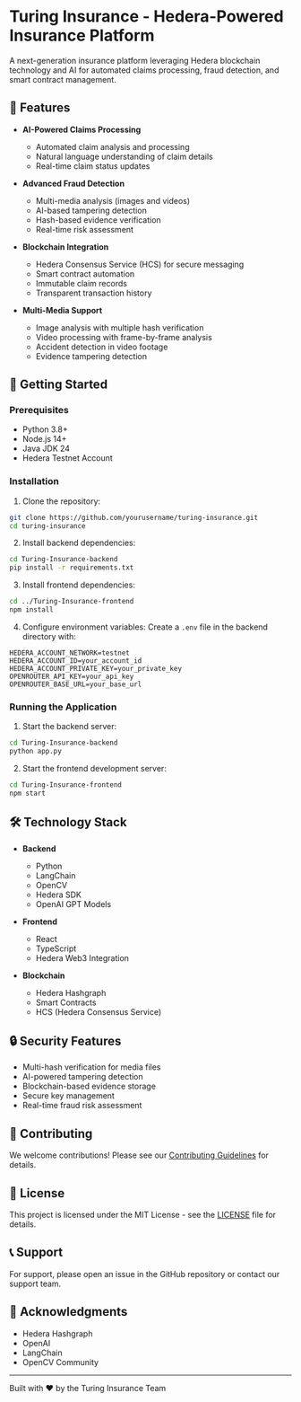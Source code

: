 # Turing Insurance - Hedera-Powered Insurance Platform

A next-generation insurance platform leveraging Hedera blockchain technology and AI for automated claims processing, fraud detection, and smart contract management.

## 🌟 Features

- **AI-Powered Claims Processing**
  - Automated claim analysis and processing
  - Natural language understanding of claim details
  - Real-time claim status updates

- **Advanced Fraud Detection**
  - Multi-media analysis (images and videos)
  - AI-based tampering detection
  - Hash-based evidence verification
  - Real-time risk assessment

- **Blockchain Integration**
  - Hedera Consensus Service (HCS) for secure messaging
  - Smart contract automation
  - Immutable claim records
  - Transparent transaction history

- **Multi-Media Support**
  - Image analysis with multiple hash verification
  - Video processing with frame-by-frame analysis
  - Accident detection in video footage
  - Evidence tampering detection

## 🚀 Getting Started

### Prerequisites

- Python 3.8+
- Node.js 14+
- Java JDK 24
- Hedera Testnet Account

### Installation

1. Clone the repository:
```bash
git clone https://github.com/yourusername/turing-insurance.git
cd turing-insurance
```

2. Install backend dependencies:
```bash
cd Turing-Insurance-backend
pip install -r requirements.txt
```

3. Install frontend dependencies:
```bash
cd ../Turing-Insurance-frontend
npm install
```

4. Configure environment variables:
Create a `.env` file in the backend directory with:
```
HEDERA_ACCOUNT_NETWORK=testnet
HEDERA_ACCOUNT_ID=your_account_id
HEDERA_ACCOUNT_PRIVATE_KEY=your_private_key
OPENROUTER_API_KEY=your_api_key
OPENROUTER_BASE_URL=your_base_url
```

### Running the Application

1. Start the backend server:
```bash
cd Turing-Insurance-backend
python app.py
```

2. Start the frontend development server:
```bash
cd Turing-Insurance-frontend
npm start
```

## 🛠️ Technology Stack

- **Backend**
  - Python
  - LangChain
  - OpenCV
  - Hedera SDK
  - OpenAI GPT Models

- **Frontend**
  - React
  - TypeScript
  - Hedera Web3 Integration

- **Blockchain**
  - Hedera Hashgraph
  - Smart Contracts
  - HCS (Hedera Consensus Service)

## 🔒 Security Features

- Multi-hash verification for media files
- AI-powered tampering detection
- Blockchain-based evidence storage
- Secure key management
- Real-time fraud risk assessment

## 🤝 Contributing

We welcome contributions! Please see our [Contributing Guidelines](CONTRIBUTING.md) for details.

## 📝 License

This project is licensed under the MIT License - see the [LICENSE](LICENSE) file for details.

## 📞 Support

For support, please open an issue in the GitHub repository or contact our support team.

## 🙏 Acknowledgments

- Hedera Hashgraph
- OpenAI
- LangChain
- OpenCV Community

---

Built with ❤️ by the Turing Insurance Team
